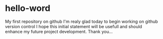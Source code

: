 # hello-word
My first repository on github
I'm realy glad today to begin working on github version control 
I hope this initial statement will be usefull and should enhance my future project development.
Thank you...

